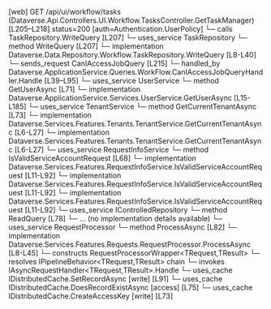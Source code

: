 [web] GET /api/ui/workflow/tasks  (Dataverse.Api.Controllers.UI.Workflow.TasksController.GetTaskManager)  [L205–L218] status=200 [auth=Authentication.UserPolicy]
  └─ calls TaskRepository.WriteQuery [L207]
  └─ uses_service TaskRepository
    └─ method WriteQuery [L207]
      └─ implementation Dataverse.Data.Repository.Workflow.TaskRepository.WriteQuery [L8-L40]
  └─ sends_request CanIAccessJobQuery [L215]
    └─ handled_by Dataverse.ApplicationService.Queries.WorkFlow.CanIAccessJobQueryHandler.Handle [L39–L95]
      └─ uses_service UserService
        └─ method GetUserAsync [L71]
          └─ implementation Dataverse.ApplicationService.Services.UserService.GetUserAsync [L15-L185]
      └─ uses_service TenantService
        └─ method GetCurrentTenantAsync [L73]
          └─ implementation Dataverse.Services.Features.Tenants.TenantService.GetCurrentTenantAsync [L6-L27]
          └─ implementation Dataverse.Services.Features.Tenants.TenantService.GetCurrentTenantAsync [L6-L27]
      └─ uses_service RequestInfoService
        └─ method IsValidServiceAccountRequest [L68]
          └─ implementation Dataverse.Services.Features.RequestInfoService.IsValidServiceAccountRequest [L11-L92]
          └─ implementation Dataverse.Services.Features.RequestInfoService.IsValidServiceAccountRequest [L11-L92]
          └─ implementation Dataverse.Services.Features.RequestInfoService.IsValidServiceAccountRequest [L11-L92]
      └─ uses_service IControlledRepository<Job>
        └─ method ReadQuery [L78]
          └─ ... (no implementation details available)
      └─ uses_service RequestProcessor
        └─ method ProcessAsync [L82]
          └─ implementation Dataverse.Services.Features.Requests.RequestProcessor.ProcessAsync [L8-L45]
            └─ constructs RequestProcessorWrapper<TRequest,TResult>
            └─ resolves IPipelineBehavior<TRequest,TResult> chain
            └─ invokes IAsyncRequestHandler<TRequest,TResult>.Handle
      └─ uses_cache IDistributedCache.SetRecordAsync [write] [L91]
      └─ uses_cache IDistributedCache.DoesRecordExistAsync [access] [L75]
      └─ uses_cache IDistributedCache.CreateAccessKey [write] [L73]

